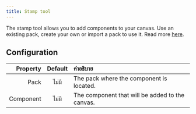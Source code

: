 ```yaml
---
title: Stamp tool
---
```


The stamp tool allows you to add components to your canvas.
Use an existing pack, create your own or import a pack to use it. Read more [here](../../pack).

## Configuration

|  Property | Default | คำอธิบาย                                                        |
| --------: | :-----: | :-------------------------------------------------------------- |
|      Pack |  ไม่มี  | The pack where the component is located.        |
| Component |  ไม่มี  | The component that will be added to the canvas. |
